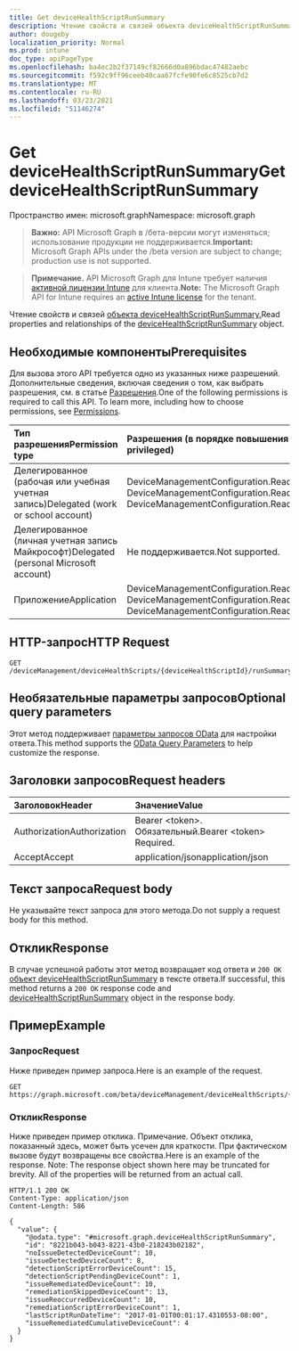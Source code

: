 ```yaml
---
title: Get deviceHealthScriptRunSummary
description: Чтение свойств и связей объекта deviceHealthScriptRunSummary.
author: dougeby
localization_priority: Normal
ms.prod: intune
doc_type: apiPageType
ms.openlocfilehash: ba4ec2b2f37149cf82666d0a896bdac47482aebc
ms.sourcegitcommit: f592c9ff96ceeb40caa67fcfe90fe6c8525cb7d2
ms.translationtype: MT
ms.contentlocale: ru-RU
ms.lasthandoff: 03/23/2021
ms.locfileid: "51146274"
---
```

# <a name="get-devicehealthscriptrunsummary"></a><span data-ttu-id="f9927-103">Get deviceHealthScriptRunSummary</span><span class="sxs-lookup"><span data-stu-id="f9927-103">Get deviceHealthScriptRunSummary</span></span>

<span data-ttu-id="f9927-104">Пространство имен: microsoft.graph</span><span class="sxs-lookup"><span data-stu-id="f9927-104">Namespace: microsoft.graph</span></span>

> <span data-ttu-id="f9927-105">**Важно:** API Microsoft Graph в /бета-версии могут изменяться; использование продукции не поддерживается.</span><span class="sxs-lookup"><span data-stu-id="f9927-105">**Important:** Microsoft Graph APIs under the /beta version are subject to change; production use is not supported.</span></span>

> <span data-ttu-id="f9927-106">**Примечание.** API Microsoft Graph для Intune требует наличия [активной лицензии Intune](https://go.microsoft.com/fwlink/?linkid=839381) для клиента.</span><span class="sxs-lookup"><span data-stu-id="f9927-106">**Note:** The Microsoft Graph API for Intune requires an [active Intune license](https://go.microsoft.com/fwlink/?linkid=839381) for the tenant.</span></span>

<span data-ttu-id="f9927-107">Чтение свойств и связей [объекта deviceHealthScriptRunSummary.](../resources/intune-devices-devicehealthscriptrunsummary.md)</span><span class="sxs-lookup"><span data-stu-id="f9927-107">Read properties and relationships of the [deviceHealthScriptRunSummary](../resources/intune-devices-devicehealthscriptrunsummary.md) object.</span></span>

## <a name="prerequisites"></a><span data-ttu-id="f9927-108">Необходимые компоненты</span><span class="sxs-lookup"><span data-stu-id="f9927-108">Prerequisites</span></span>
<span data-ttu-id="f9927-p101">Для вызова этого API требуется одно из указанных ниже разрешений. Дополнительные сведения, включая сведения о том, как выбрать разрешения, см. в статье [Разрешения](/graph/permissions-reference).</span><span class="sxs-lookup"><span data-stu-id="f9927-p101">One of the following permissions is required to call this API. To learn more, including how to choose permissions, see [Permissions](/graph/permissions-reference).</span></span>

|<span data-ttu-id="f9927-111">Тип разрешения</span><span class="sxs-lookup"><span data-stu-id="f9927-111">Permission type</span></span>|<span data-ttu-id="f9927-112">Разрешения (в порядке повышения привилегий)</span><span class="sxs-lookup"><span data-stu-id="f9927-112">Permissions (from least to most privileged)</span></span>|
|:---|:---|
|<span data-ttu-id="f9927-113">Делегированное (рабочая или учебная учетная запись)</span><span class="sxs-lookup"><span data-stu-id="f9927-113">Delegated (work or school account)</span></span>|<span data-ttu-id="f9927-114">DeviceManagementConfiguration.Read.All, DeviceManagementConfiguration.ReadWrite.All</span><span class="sxs-lookup"><span data-stu-id="f9927-114">DeviceManagementConfiguration.Read.All, DeviceManagementConfiguration.ReadWrite.All</span></span>|
|<span data-ttu-id="f9927-115">Делегированное (личная учетная запись Майкрософт)</span><span class="sxs-lookup"><span data-stu-id="f9927-115">Delegated (personal Microsoft account)</span></span>|<span data-ttu-id="f9927-116">Не поддерживается.</span><span class="sxs-lookup"><span data-stu-id="f9927-116">Not supported.</span></span>|
|<span data-ttu-id="f9927-117">Приложение</span><span class="sxs-lookup"><span data-stu-id="f9927-117">Application</span></span>|<span data-ttu-id="f9927-118">DeviceManagementConfiguration.Read.All, DeviceManagementConfiguration.ReadWrite.All</span><span class="sxs-lookup"><span data-stu-id="f9927-118">DeviceManagementConfiguration.Read.All, DeviceManagementConfiguration.ReadWrite.All</span></span>|

## <a name="http-request"></a><span data-ttu-id="f9927-119">HTTP-запрос</span><span class="sxs-lookup"><span data-stu-id="f9927-119">HTTP Request</span></span>
<!-- {
  "blockType": "ignored"
}
-->
``` http
GET /deviceManagement/deviceHealthScripts/{deviceHealthScriptId}/runSummary
```

## <a name="optional-query-parameters"></a><span data-ttu-id="f9927-120">Необязательные параметры запросов</span><span class="sxs-lookup"><span data-stu-id="f9927-120">Optional query parameters</span></span>
<span data-ttu-id="f9927-121">Этот метод поддерживает [параметры запросов OData](/graph/query-parameters) для настройки ответа.</span><span class="sxs-lookup"><span data-stu-id="f9927-121">This method supports the [OData Query Parameters](/graph/query-parameters) to help customize the response.</span></span>

## <a name="request-headers"></a><span data-ttu-id="f9927-122">Заголовки запросов</span><span class="sxs-lookup"><span data-stu-id="f9927-122">Request headers</span></span>
|<span data-ttu-id="f9927-123">Заголовок</span><span class="sxs-lookup"><span data-stu-id="f9927-123">Header</span></span>|<span data-ttu-id="f9927-124">Значение</span><span class="sxs-lookup"><span data-stu-id="f9927-124">Value</span></span>|
|:---|:---|
|<span data-ttu-id="f9927-125">Authorization</span><span class="sxs-lookup"><span data-stu-id="f9927-125">Authorization</span></span>|<span data-ttu-id="f9927-126">Bearer &lt;token&gt;. Обязательный.</span><span class="sxs-lookup"><span data-stu-id="f9927-126">Bearer &lt;token&gt; Required.</span></span>|
|<span data-ttu-id="f9927-127">Accept</span><span class="sxs-lookup"><span data-stu-id="f9927-127">Accept</span></span>|<span data-ttu-id="f9927-128">application/json</span><span class="sxs-lookup"><span data-stu-id="f9927-128">application/json</span></span>|

## <a name="request-body"></a><span data-ttu-id="f9927-129">Текст запроса</span><span class="sxs-lookup"><span data-stu-id="f9927-129">Request body</span></span>
<span data-ttu-id="f9927-130">Не указывайте текст запроса для этого метода.</span><span class="sxs-lookup"><span data-stu-id="f9927-130">Do not supply a request body for this method.</span></span>

## <a name="response"></a><span data-ttu-id="f9927-131">Отклик</span><span class="sxs-lookup"><span data-stu-id="f9927-131">Response</span></span>
<span data-ttu-id="f9927-132">В случае успешной работы этот метод возвращает код ответа и `200 OK` [объект deviceHealthScriptRunSummary](../resources/intune-devices-devicehealthscriptrunsummary.md) в тексте ответа.</span><span class="sxs-lookup"><span data-stu-id="f9927-132">If successful, this method returns a `200 OK` response code and [deviceHealthScriptRunSummary](../resources/intune-devices-devicehealthscriptrunsummary.md) object in the response body.</span></span>

## <a name="example"></a><span data-ttu-id="f9927-133">Пример</span><span class="sxs-lookup"><span data-stu-id="f9927-133">Example</span></span>

### <a name="request"></a><span data-ttu-id="f9927-134">Запрос</span><span class="sxs-lookup"><span data-stu-id="f9927-134">Request</span></span>
<span data-ttu-id="f9927-135">Ниже приведен пример запроса.</span><span class="sxs-lookup"><span data-stu-id="f9927-135">Here is an example of the request.</span></span>
``` http
GET https://graph.microsoft.com/beta/deviceManagement/deviceHealthScripts/{deviceHealthScriptId}/runSummary
```

### <a name="response"></a><span data-ttu-id="f9927-136">Отклик</span><span class="sxs-lookup"><span data-stu-id="f9927-136">Response</span></span>
<span data-ttu-id="f9927-p102">Ниже приведен пример отклика. Примечание. Объект отклика, показанный здесь, может быть усечен для краткости. При фактическом вызове будут возвращены все свойства.</span><span class="sxs-lookup"><span data-stu-id="f9927-p102">Here is an example of the response. Note: The response object shown here may be truncated for brevity. All of the properties will be returned from an actual call.</span></span>
``` http
HTTP/1.1 200 OK
Content-Type: application/json
Content-Length: 586

{
  "value": {
    "@odata.type": "#microsoft.graph.deviceHealthScriptRunSummary",
    "id": "8221b043-b043-8221-43b0-218243b02182",
    "noIssueDetectedDeviceCount": 10,
    "issueDetectedDeviceCount": 8,
    "detectionScriptErrorDeviceCount": 15,
    "detectionScriptPendingDeviceCount": 1,
    "issueRemediatedDeviceCount": 10,
    "remediationSkippedDeviceCount": 13,
    "issueReoccurredDeviceCount": 10,
    "remediationScriptErrorDeviceCount": 1,
    "lastScriptRunDateTime": "2017-01-01T00:01:17.4310553-08:00",
    "issueRemediatedCumulativeDeviceCount": 4
  }
}
```




